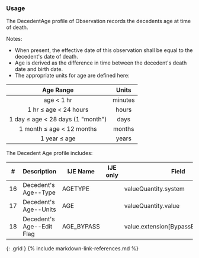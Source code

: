 ### Usage
The DecedentAge profile of Observation records the decedents age at time of death.

  Notes:
  * When present, the effective date of this observation shall be equal to the decedent's date of death.
  * Age is derived as the difference in time between the decedent's death date and birth date.
  * The appropriate units for age are defined here:

  |  Age Range  | Units |
  |:---:|:---:|
  | age < 1 hr | minutes |
  | 1 hr &le; age < 24 hours | hours |
  | 1 day &le; age < 28 days (1 "month") | days |
  | 1 month &le;  age  < 12 months | months |
  | 1 year &le; age | years|

  The Decedent Age profile includes:

| **#** |  **Description**   |  **IJE Name**   | IJE only |  **Field**  |  **Type**  | **Value Set**  |
| :---------: | ------------- | ------------ | :----------: |---------- | -------- | -------- |
| 16 | Decedent's Age--Type | AGETYPE| |valueQuantity.system | codeable | [UnitsOfAgeVS] | 
| 17 | Decedent's Age--Units | AGE | |valueQuantity.value | decimal | - | 
| 18 | Decedent's Age--Edit Flag | AGE_BYPASS| |value.extension[BypassEditFlag].value | codeable | [EditBypass01VS] | 
{: .grid }
{% include markdown-link-references.md %}
